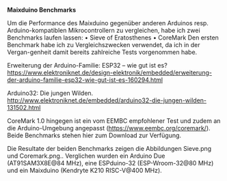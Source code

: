 **Maixduino Benchmarks**

Um die Performance des Maixduino gegenüber anderen Arduinos resp. Arduino-kompatiblen Mikrocontrollern zu vergleichen, habe ich zwei Benchmarks laufen lassen:
•	Sieve of Eratosthenes
•	CoreMark
Den ersten Benchmark habe ich zu Vergleichszwecken verwendet, da ich in der Vergan-genheit damit bereits zahlreiche Tests vorgenommen habe.

Erweiterung der Arduino-Familie: ESP32 – wie gut ist es?
https://www.elektroniknet.de/design-elektronik/embedded/erweiterung-der-arduino-familie-esp32-wie-gut-ist-es-160294.html

Arduino32: Die jungen Wilden.
http://www.elektroniknet.de/embedded/arduino32-die-jungen-wilden-131502.html

CoreMark 1.0 hingegen ist ein vom EEMBC empfohlener Test und zudem an die Arduino-Umgebung angepasst (https://www.eembc.org/coremark/). Beide Benchmarks stehen hier zum Download zur Verfügung.

Die Resultate der beiden Benchmarks zeigen die Abbildungen Sieve.png und Coremark.png.. 
Verglichen wurden ein Arduino Due (AT91SAM3X8E@84 MHz), eine ESPduino-32 (ESP-Wroom-32@80 MHz) und ein Maixduino (Kendryte K210 RISC-V@400 MHz).

